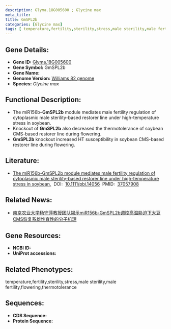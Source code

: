 ```yaml
---
description: Glyma.18G005600 ; Glycine max
meta_title:
title: GmSPL2b
categories: [Glycine max]
tags: [ temperature,fertility,sterility,stress,male sterility,male fertility,flowering,thermotolerance ]
---
```


## Gene Details:
- **Gene ID:**	[Glyma.18G005600]()
- **Gene Symbol:** GmSPL2b
- **Gene Name:** 
- **Genome Version:** [Williams 82 genome]()
- **Species:** *Glycine max*

## Functional Description:
   - The miR156b–**GmSPL2b** module mediates male fertility regulation of cytoplasmic male sterility-based restorer line under high-temperature stress in soybean.
   - Knockout of **GmSPL2b** also decreased the thermotolerance of soybean CMS-based restorer line during flowering.
   - **GmSPL2b** knockout increased HT susceptibility in soybean CMS-based restorer line during flowering.

## Literature:
   - [The miR156b-GmSPL2b module mediates male fertility regulation of cytoplasmic male sterility-based restorer line under high-temperature stress in soybean.]( https://onlinelibrary.wiley.com/doi/10.1111/pbi.14056)&nbsp;&nbsp;DOI:&nbsp;&nbsp;[10.1111/pbi.14056](https://onlinelibrary.wiley.com/doi/10.1111/pbi.14056)&nbsp;&nbsp;PMID:&nbsp;&nbsp;[37057908](https://pubmed.ncbi.nlm.nih.gov/37057908/)

## Related News:
   - [南京农业大学杨守萍教授团队揭示miR156b-GmSPL2b调控高温胁迫下大豆CMS恢复系雄性育性的分子机理](https://mp.weixin.qq.com/s?__biz=MzIyOTY2NDYyNQ==&mid=2247570570&idx=4&sn=49297f050fe27aa969e7c2f361055d6b&chksm=175cbdc60ee4e264c39ed7e436f47bae9f102119ec7d5a41b40ef84179590211277033b3d897&scene=27#wechat_redirect)

## Gene Resources:
- **NCBI ID:** [](https://www.ncbi.nlm.nih.gov/gene/?term=)
- **UniProt accessions:** [](https://www.uniprot.org/uniprotkb//entry)

## Related Phenotypes:
temperature,fertility,sterility,stress,male sterility,male fertility,flowering,thermotolerance

## Sequences:
- **CDS Sequence:**
- **Protein Sequence:**
